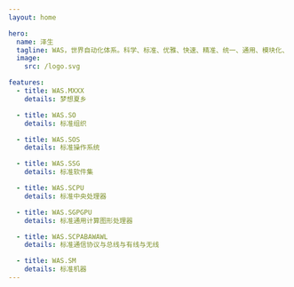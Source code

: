 ```yaml
---
layout: home

hero:
  name: 泽生
  tagline: WAS，世界自动化体系。科学、标准、优雅、快速、精准、统一、通用、模块化、分布式、安全完备、无限扩展、无限兼容，适用于任何生产生活需求
  image:
    src: /logo.svg

features:
  - title: WAS.MXXX
    details: 梦想夏乡

  - title: WAS.SO
    details: 标准组织

  - title: WAS.SOS
    details: 标准操作系统

  - title: WAS.SSG
    details: 标准软件集

  - title: WAS.SCPU
    details: 标准中央处理器

  - title: WAS.SGPGPU
    details: 标准通用计算图形处理器

  - title: WAS.SCPABAWAWL
    details: 标准通信协议与总线与有线与无线

  - title: WAS.SM
    details: 标准机器
---
```


